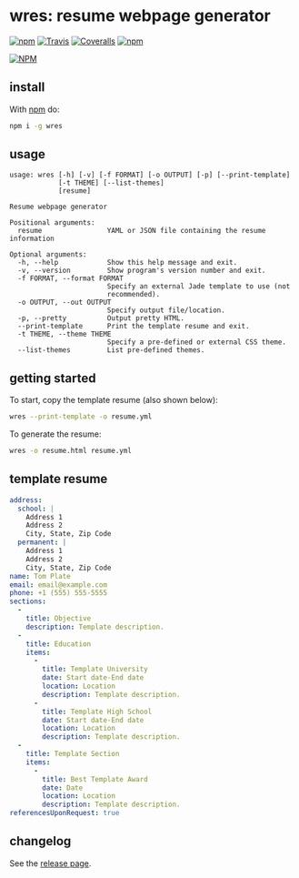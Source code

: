 # wres: resume webpage generator
[![npm](https://img.shields.io/npm/v/wres.svg)](https://www.npmjs.com/package/wres)  [![Travis](https://img.shields.io/travis/CmStar283/wres.svg)](https://travis-ci.org/CmStar283/wres)  [![Coveralls](https://img.shields.io/coveralls/CmStar283/wres.svg)](https://coveralls.io/github/CmStar283/wres) [![npm](https://img.shields.io/npm/l/wres.svg)](https://www.apache.org/licenses/LICENSE-2.0)

[![NPM](https://nodei.co/npm/wres.png)](https://nodei.co/npm/wres/)

## install
With [npm](https://www.npmjs.com/package/npm) do:
``` sh
npm i -g wres
```

## usage
```
usage: wres [-h] [-v] [-f FORMAT] [-o OUTPUT] [-p] [--print-template]
            [-t THEME] [--list-themes]
            [resume]

Resume webpage generator

Positional arguments:
  resume                YAML or JSON file containing the resume information

Optional arguments:
  -h, --help            Show this help message and exit.
  -v, --version         Show program's version number and exit.
  -f FORMAT, --format FORMAT
                        Specify an external Jade template to use (not
                        recommended).
  -o OUTPUT, --out OUTPUT
                        Specify output file/location.
  -p, --pretty          Output pretty HTML.
  --print-template      Print the template resume and exit.
  -t THEME, --theme THEME
                        Specify a pre-defined or external CSS theme.
  --list-themes         List pre-defined themes.
```

## getting started
To start, copy the template resume (also shown below):
``` sh
wres --print-template -o resume.yml
```
To generate the resume:
``` sh
wres -o resume.html resume.yml
```

## template resume
``` yaml
address:
  school: |
    Address 1
    Address 2
    City, State, Zip Code
  permanent: |
    Address 1
    Address 2
    City, State, Zip Code
name: Tom Plate
email: email@example.com
phone: +1 (555) 555-5555
sections:
  -
    title: Objective
    description: Template description.
  -
    title: Education
    items:
      -
        title: Template University
        date: Start date-End date
        location: Location
        description: Template description.
      -
        title: Template High School
        date: Start date-End date
        location: Location
        description: Template description.
  -
    title: Template Section
    items:
      -
        title: Best Template Award
        date: Date
        location: Location
        description: Template description.
referencesUponRequest: true
```

## changelog
See the [release page](https://github.com/CmStar283/wres/releases).
